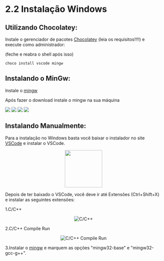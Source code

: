 # 2.2 Instalação Windows

## Utilizando Chocolatey:

Instale o gerenciador de pacotes [Chocolatey](https://chocolatey.org/docs/installation) (leia os requisitos!!!!) e execute como administrador:

(feche e reabra o shell após isso)

`choco install vscode mingw`

## Instalando o MinGw: 

Instale o [mingw](https://sourceforge.net/projects/mingw/)

Após fazer o download instale o mingw na sua máquina

<img src="https://a.fsdn.com/con/app/proj/mingw/screenshots/mingw-get-setup-1.png/max/max/1">

<img src="https://a.fsdn.com/con/app/proj/mingw/screenshots/mingw-get-setup-2.png/max/max/1">

<img src="https://a.fsdn.com/con/app/proj/mingw/screenshots/mingw-get-setup-3.png/max/max/1">

<img src="https://a.fsdn.com/con/app/proj/mingw/screenshots/mingw-get-1.png/max/max/1">


## Instalando Manualmente:

Para a instalação no Windows basta você baixar o instalador no site [VSCode](https://code.visualstudio.com/) e instalar o VSCode.

<p align="center">
    <img src="https://i.imgur.com/QJYna1V.png" width="120" >
</p>

Depois de ter baixado o VSCode, você deve ir até Extensões (Ctrl+Shift+X) e instalar as seguintes extensões:

1.C/C++

<p align="center">
    <img src="https://i.imgur.com/2mooTDY.png" alt="C/C++">
</p>

2.C/C++ Compile Run

<p align="center">
    <img src="https://i.imgur.com/Fwx28Zd.png" alt="C/C++ Compile Run">
</p>

3.Instalar o [mingw](http://www.mingw.org/) e marquem as opções "mingw32-base" e "mingw32-gcc-g++".
